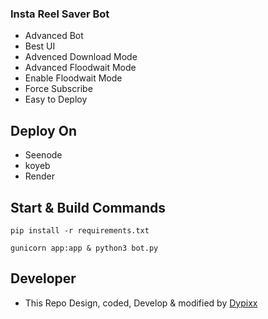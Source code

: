 ### Insta Reel Saver Bot
- Advanced Bot
- Best UI
- Advenced Download Mode
- Advanced Floodwait Mode
- Enable Floodwait Mode
- Force Subscribe
- Easy to Deploy 

## Deploy On
- Seenode
- koyeb
- Render

## Start & Build Commands
```
pip install -r requirements.txt
```
```
gunicorn app:app & python3 bot.py
```

## Developer
- This Repo Design, coded, Develop & modified by [Dypixx](dypixx.vercel.app)
